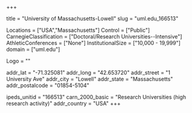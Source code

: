 
+++

title = "University of Massachusetts-Lowell"
slug = "uml.edu_166513"

Locations = ["USA","Massachusetts"]
Control = ["Public"]
CarnegieClassification = ["Doctoral/Research Universities--Intensive"]
AthleticConferences = ["None"]
InstitutionalSize = ["10,000 - 19,999"]
domain = ["uml.edu"]

Logo = ""

addr_lat = "-71.325081"
addr_long = "42.653720"
addr_street = "1 University Ave"
addr_city = "Lowell"
addr_state = "Massachusetts"
addr_postalcode = "01854-5104"

ipeds_unitid = "166513"
carn_2000_basic = "Research Universities (high research activity)"
addr_country = "USA"
+++
    
